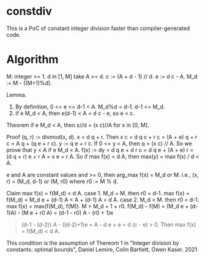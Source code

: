 # constdiv
This is a PoC of constant integer division faster than compiler-generated code.

# Algorithm
M: integer >= 1.
d in [1, M]
take A >= d.
  c := (A + d - 1) // d.
  e := d c - A.
  M_d := M - ((M+1)%d).

Lemma.
1. By definition,
  0 <= e <= d-1 < A.
  M_d%d = d-1.
  d-1 <= M_d.
2. if e M_d < A, then e(d-1) < A = d c - e, so e < c.

Theorem
if e M_d < A, then x//d = (x c)//A for x in [0, M].

Proof
(q, r) := divmod(x, d). x = d q + r.
Then x c = d q c + r c = (A + e) q + r c = A q + (q e + r c).
y := q e + r c.
If 0 <= y < A, then q = (x c) // A.
So we prove that y < A if e M_d < A.
f(x) := dy = d q e + d r c = d q e + (A + e) r = (d q + r) e + r A = x e + r A.
So if max f(x) < d A, then max(y) = max f(x) / d < A.

e and A are constant values and >= 0, then arg_max f(x) = M_d or M.
i.e., (x, r) = (M_d, d-1) or (M, r0) where r0 := M % d.

Claim max f(x) = f(M_d) < d A.
case 1. M_d = M. then r0 = d-1. max f(x) = f(M_d) = M_d e + (d-1) A < A + (d-1) A = d A.
case 2. M_d < M. then r0 < d-1. max f(x) = max(f(M_d), f(M)).
M = M_d + 1 + r0.
f(M_d) - f(M) = (M_d e + (d-1)A) - (M e + r0 A) = (d-1 - r0) A - (r0 + 1)e
>(d-1 - (d-2)) A - ((d-2)+1)e = A - d e + e = d (c - e) > 0.
Then max f(x) = f(M_d) < d A.

This condition is the assumption of Thereom 1 in
"Integer division by constants: optimal bounds", Daniel Lemire, Colin Bartlett, Owen Kaser. 2021

